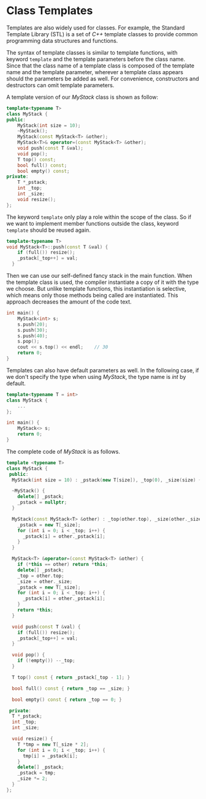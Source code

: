 # Class Templates

Templates are also widely used for classes. For example, the Standard Template Library (STL) is a set of *C++* template classes to provide common programming data structures and functions.

The syntax of template classes is similar to template functions, with keyword `template` and the template parameters before the class name. Since that the class name of a template class is composed of the template name and the template parameter, wherever a template class appears should the parameters be added as well. For convenience, constructors and destructors can omit template parameters. 

A template version of our *MyStack* class is shown as follow:

```cpp
template<typename T>
class MyStack {
public:
    MyStack(int size = 10);
    ~MyStack();
    MyStack(const MyStack<T> &other);
    MyStack<T>& operator=(const MyStack<T> &other);
    void push(const T &val);
    void pop();
    T top() const;
    bool full() const;
    bool empty() const;
private:
    T *_pstack;
    int _top;
    int _size;
    void resize();
};
```

The keyword `template` only play a role within the scope of the class. So if we want to implement member functions outside the class, keyword `template` should be reused again.

```cpp
template<typename T>
void MyStack<T>::push(const T &val) {
    if (full()) resize();
    _pstack[_top++] = val;
  }
```

Then we can use our self-defined fancy stack in the main function. When the template class is used, the compiler instantiate a copy of it with the type we choose. But unlike template functions, this instantiation is selective, which means only those methods being called are instantiated. This approach decreases the amount of the code text.

```cpp
int main() {
    MyStack<int> s;
    s.push(20);
    s.push(30);
    s.push(40);
    s.pop();
    cout << s.top() << endl;	// 30
    return 0;
}
```

Templates can also have default parameters as well. In the following case, if we don't specify the type when using *MyStack*, the type name is *int* by default.

```cpp
template<typename T = int>
class MyStack {
	...
};

int main() {
    MyStack<> s;
    return 0;
}
```

The complete code of *MyStack* is as follows.

```cpp
template <typename T>
class MyStack {
 public:
  MyStack(int size = 10) : _pstack(new T[size]), _top(0), _size(size) {}

  ~MyStack() {
    delete[] _pstack;
    _pstack = nullptr;
  }

  MyStack(const MyStack<T> &other) : _top(other.top), _size(other._size) {
    _pstack = new T[_size];
    for (int i = 0; i < _top; i++) {
      _pstack[i] = other._pstack[i];
    }
  }

  MyStack<T> &operator=(const MyStack<T> &other) {
    if (*this == other) return *this;
    delete[] _pstack;
    _top = other.top;
    _size = other._size;
    _pstack = new T[_size];
    for (int i = 0; i < _top; i++) {
      _pstack[i] = other._pstack[i];
    }
    return *this;
  }

  void push(const T &val) {
    if (full()) resize();
    _pstack[_top++] = val;
  }

  void pop() {
    if (!empty()) --_top;
  }

  T top() const { return _pstack[_top - 1]; }

  bool full() const { return _top == _size; }

  bool empty() const { return _top == 0; }

 private:
  T *_pstack;
  int _top;
  int _size;

  void resize() {
    T *tmp = new T[_size * 2];
    for (int i = 0; i < _top; i++) {
      tmp[i] = _pstack[i];
    }
    delete[] _pstack;
    _pstack = tmp;
    _size *= 2;
  }
};
```

